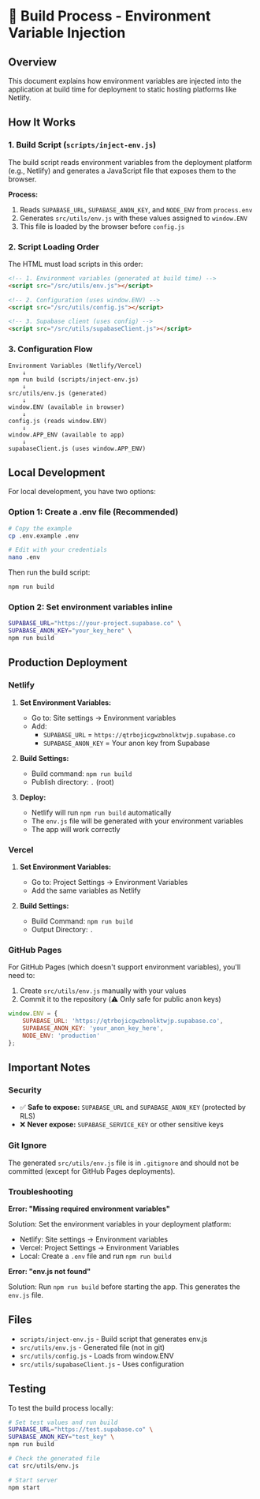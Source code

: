 # 🔧 Build Process - Environment Variable Injection

## Overview

This document explains how environment variables are injected into the application at build time for deployment to static hosting platforms like Netlify.

## How It Works

### 1. Build Script (`scripts/inject-env.js`)

The build script reads environment variables from the deployment platform (e.g., Netlify) and generates a JavaScript file that exposes them to the browser.

**Process:**
1. Reads `SUPABASE_URL`, `SUPABASE_ANON_KEY`, and `NODE_ENV` from `process.env`
2. Generates `src/utils/env.js` with these values assigned to `window.ENV`
3. This file is loaded by the browser before `config.js`

### 2. Script Loading Order

The HTML must load scripts in this order:

```html
<!-- 1. Environment variables (generated at build time) -->
<script src="/src/utils/env.js"></script>

<!-- 2. Configuration (uses window.ENV) -->
<script src="/src/utils/config.js"></script>

<!-- 3. Supabase client (uses config) -->
<script src="/src/utils/supabaseClient.js"></script>
```

### 3. Configuration Flow

```
Environment Variables (Netlify/Vercel)
    ↓
npm run build (scripts/inject-env.js)
    ↓
src/utils/env.js (generated)
    ↓
window.ENV (available in browser)
    ↓
config.js (reads window.ENV)
    ↓
window.APP_ENV (available to app)
    ↓
supabaseClient.js (uses window.APP_ENV)
```

## Local Development

For local development, you have two options:

### Option 1: Create a .env file (Recommended)

```bash
# Copy the example
cp .env.example .env

# Edit with your credentials
nano .env
```

Then run the build script:
```bash
npm run build
```

### Option 2: Set environment variables inline

```bash
SUPABASE_URL="https://your-project.supabase.co" \
SUPABASE_ANON_KEY="your_key_here" \
npm run build
```

## Production Deployment

### Netlify

1. **Set Environment Variables:**
   - Go to: Site settings → Environment variables
   - Add:
     - `SUPABASE_URL` = `https://qtrbojicgwzbnolktwjp.supabase.co`
     - `SUPABASE_ANON_KEY` = Your anon key from Supabase

2. **Build Settings:**
   - Build command: `npm run build`
   - Publish directory: `.` (root)

3. **Deploy:**
   - Netlify will run `npm run build` automatically
   - The `env.js` file will be generated with your environment variables
   - The app will work correctly

### Vercel

1. **Set Environment Variables:**
   - Go to: Project Settings → Environment Variables
   - Add the same variables as Netlify

2. **Build Settings:**
   - Build Command: `npm run build`
   - Output Directory: `.`

### GitHub Pages

For GitHub Pages (which doesn't support environment variables), you'll need to:

1. Create `src/utils/env.js` manually with your values
2. Commit it to the repository (⚠️ Only safe for public anon keys)

```javascript
window.ENV = {
    SUPABASE_URL: 'https://qtrbojicgwzbnolktwjp.supabase.co',
    SUPABASE_ANON_KEY: 'your_anon_key_here',
    NODE_ENV: 'production'
};
```

## Important Notes

### Security

- ✅ **Safe to expose:** `SUPABASE_URL` and `SUPABASE_ANON_KEY` (protected by RLS)
- ❌ **Never expose:** `SUPABASE_SERVICE_KEY` or other sensitive keys

### Git Ignore

The generated `src/utils/env.js` file is in `.gitignore` and should not be committed (except for GitHub Pages deployments).

### Troubleshooting

**Error: "Missing required environment variables"**

Solution: Set the environment variables in your deployment platform:
- Netlify: Site settings → Environment variables
- Vercel: Project Settings → Environment Variables
- Local: Create a `.env` file and run `npm run build`

**Error: "env.js not found"**

Solution: Run `npm run build` before starting the app. This generates the `env.js` file.

## Files

- `scripts/inject-env.js` - Build script that generates env.js
- `src/utils/env.js` - Generated file (not in git)
- `src/utils/config.js` - Loads from window.ENV
- `src/utils/supabaseClient.js` - Uses configuration

## Testing

To test the build process locally:

```bash
# Set test values and run build
SUPABASE_URL="https://test.supabase.co" \
SUPABASE_ANON_KEY="test_key" \
npm run build

# Check the generated file
cat src/utils/env.js

# Start server
npm start
```
